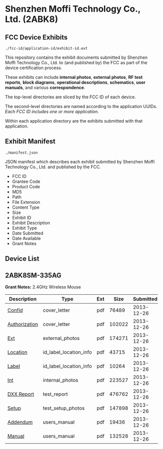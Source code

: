 # Shenzhen Moffi Technology Co., Ltd. (2ABK8)
## FCC Device Exhibits

```
./fcc-id/application-id/exhibit-id.ext
```

This repository contains the exhibit documents submitted by Shenzhen Moffi Technology Co., Ltd. to (and published by) the FCC as part of the device certification process.

These exhibits can include **internal photos**, **external photos**, **RF test reports**, **block diagrams**, **operational descriptions**, **schematics**, **user manuals**, and various **correspondence**.

The top-level directories are sliced by the FCC ID of each device.

The second-level directories are named according to the application UUIDs. *Each FCC ID includes one or more application.*

Within each application directory are the exhibits submitted with that application. 

## Exhibit Manifest

```
./manifest.json
```

JSON manifest which describes each exhibit submitted by Shenzhen Moffi Technology Co., Ltd. and published by the FCC.

- FCC ID
- Grantee Code
- Product Code
- MD5
- Path
- File Extension
- Content Type
- Size
- Exhibit ID
- Exhibit Description
- Exhibit Type
- Date Submitted
- Date Available
- Grant Notes

## Device List
## 2ABK8SM-335AG
**Grant Notes:** 2.4GHz Wireless Mouse

| Description | Type | Ext | Size | Submitted | Available |
| ----------- | ---- | --- | ---- | --------- | --------- |
| [Confid](2ABK8SM-335AG/1791ca4ef7a685e9300104318257d1a0/2151595.pdf) | cover_letter | pdf | 76489 | 2013-12-26 | 2013-12-26 |
| [Authorization](2ABK8SM-335AG/1791ca4ef7a685e9300104318257d1a0/2151596.pdf) | cover_letter | pdf | 102022 | 2013-12-26 | 2013-12-26 |
| [Ext](2ABK8SM-335AG/1791ca4ef7a685e9300104318257d1a0/2151591.pdf) | external_photos | pdf | 174271 | 2013-12-26 | 2013-12-26 |
| [Location](2ABK8SM-335AG/1791ca4ef7a685e9300104318257d1a0/2151589.pdf) | id_label_location_info | pdf | 43715 | 2013-12-26 | 2013-12-26 |
| [Label](2ABK8SM-335AG/1791ca4ef7a685e9300104318257d1a0/2151592.pdf) | id_label_location_info | pdf | 10264 | 2013-12-26 | 2013-12-26 |
| [Int](2ABK8SM-335AG/1791ca4ef7a685e9300104318257d1a0/2151590.pdf) | internal_photos | pdf | 223527 | 2013-12-26 | 2013-12-26 |
| [DXX Report](2ABK8SM-335AG/1791ca4ef7a685e9300104318257d1a0/2151593.pdf) | test_report | pdf | 476762 | 2013-12-26 | 2013-12-26 |
| [Setup](2ABK8SM-335AG/1791ca4ef7a685e9300104318257d1a0/2151594.pdf) | test_setup_photos | pdf | 147898 | 2013-12-26 | 2013-12-26 |
| [Addendum](2ABK8SM-335AG/1791ca4ef7a685e9300104318257d1a0/2151587.pdf) | users_manual | pdf | 19436 | 2013-12-26 | 2013-12-26 |
| [Manual](2ABK8SM-335AG/1791ca4ef7a685e9300104318257d1a0/2151588.pdf) | users_manual | pdf | 132528 | 2013-12-26 | 2013-12-26 |
